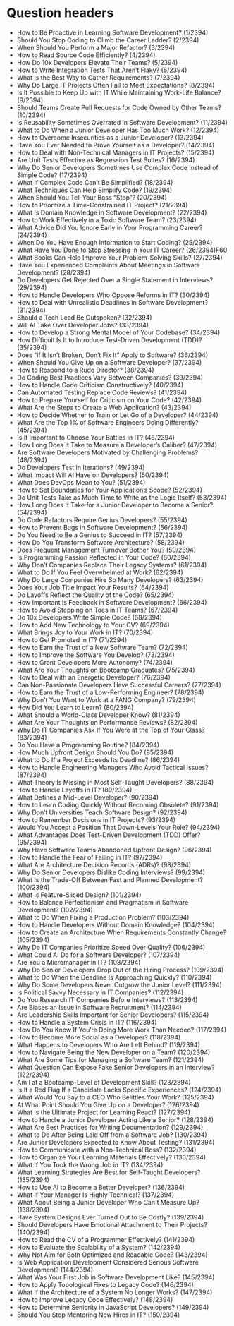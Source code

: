 # Question headers
- How to Be Proactive in Learning Software Development? (1/2394)
- Should You Stop Coding to Climb the Career Ladder? (2/2394)
- When Should You Perform a Major Refactor? (3/2394)
- How to Read Source Code Efficiently? (4/2394)
- How Do 10x Developers Elevate Their Teams? (5/2394)
- How to Write Integration Tests That Aren’t Flaky? (6/2394)
- What Is the Best Way to Gather Requirements? (7/2394)
- Why Do Large IT Projects Often Fail to Meet Expectations? (8/2394)
- Is It Possible to Keep Up with IT While Maintaining Work-Life Balance? (9/2394)
- Should Teams Create Pull Requests for Code Owned by Other Teams? (10/2394)
- Is Reusability Sometimes Overrated in Software Development? (11/2394)
- What to Do When a Junior Developer Has Too Much Work? (12/2394)
- How to Overcome Insecurities as a Junior Developer? (13/2394)
- Have You Ever Needed to Prove Yourself as a Developer? (14/2394)
- How to Deal with Non-Technical Managers in IT Projects? (15/2394)
- Are Unit Tests Effective as Regression Test Suites? (16/2394)
- Why Do Senior Developers Sometimes Use Complex Code Instead of Simple Code? (17/2394)
- What If Complex Code Can’t Be Simplified? (18/2394)
- What Techniques Can Help Simplify Code? (19/2394)
- When Should You Tell Your Boss “Stop”? (20/2394)
- How to Prioritize a Time-Constrained IT Project? (21/2394)
- What Is Domain Knowledge in Software Development? (22/2394)
- How to Work Effectively in a Toxic Software Team? (23/2394)
- What Advice Did You Ignore Early in Your Programming Career? (24/2394)
- When Do You Have Enough Information to Start Coding? (25/2394)
- What Have You Done to Stop Stressing in Your IT Career? (26/2394)F60
- What Books Can Help Improve Your Problem-Solving Skills? (27/2394)
- Have You Experienced Complaints About Meetings in Software Development? (28/2394)
- Do Developers Get Rejected Over a Single Statement in Interviews? (29/2394)
- How to Handle Developers Who Oppose Reforms in IT? (30/2394)
- How to Deal with Unrealistic Deadlines in Software Development? (31/2394)
- Should a Tech Lead Be Outspoken? (32/2394)
- Will AI Take Over Developer Jobs? (33/2394)
- How to Develop a Strong Mental Model of Your Codebase? (34/2394)
- How Difficult Is It to Introduce Test-Driven Development (TDD)? (35/2394)
- Does “If It Isn’t Broken, Don’t Fix It” Apply to Software? (36/2394)
- When Should You Give Up on a Software Developer? (37/2394)
- How to Respond to a Rude Director? (38/2394)
- Do Coding Best Practices Vary Between Companies? (39/2394)
- How to Handle Code Criticism Constructively? (40/2394)
- Can Automated Testing Replace Code Reviews? (41/2394)
- How to Prepare Yourself for Criticism on Your Code? (42/2394)
- What Are the Steps to Create a Web Application? (43/2394)
- How to Decide Whether to Train or Let Go of a Developer? (44/2394)
- What Are the Top 1% of Software Engineers Doing Differently? (45/2394)
- Is It Important to Choose Your Battles in IT? (46/2394)
- How Long Does It Take to Measure a Developer’s Caliber? (47/2394)
- Are Software Developers Motivated by Challenging Problems? (48/2394)
- Do Developers Test in Iterations? (49/2394)
- What Impact Will AI Have on Developers? (50/2394)
- What Does DevOps Mean to You? (51/2394)
- How to Set Boundaries for Your Application’s Scope? (52/2394)
- Do Unit Tests Take as Much Time to Write as the Logic Itself? (53/2394)
- How Long Does It Take for a Junior Developer to Become a Senior? (54/2394)
- Do Code Refactors Require Genius Developers? (55/2394)
- How to Prevent Bugs in Software Development? (56/2394)
- Do You Need to Be a Genius to Succeed in IT? (57/2394)
- How Do You Transform Software Architecture? (58/2394)
- Does Frequent Management Turnover Bother You? (59/2394)
- Is Programming Passion Reflected in Your Code? (60/2394)
- Why Don’t Companies Replace Their Legacy Systems? (61/2394)
- What to Do If You Feel Overwhelmed at Work? (62/2394)
- Why Do Large Companies Hire So Many Developers? (63/2394)
- Does Your Job Title Impact Your Results? (64/2394)
- Do Layoffs Reflect the Quality of the Code? (65/2394)
- How Important Is Feedback in Software Development? (66/2394)
- How to Avoid Stepping on Toes in IT Teams? (67/2394)
- Do 10x Developers Write Simple Code? (68/2394)
- How to Add New Technology to Your CV? (69/2394)
- What Brings Joy to Your Work in IT? (70/2394)
- How to Get Promoted in IT? (71/2394)
- How to Earn the Trust of a New Software Team? (72/2394)
- How to Improve the Software You Develop? (73/2394)
- How to Grant Developers More Autonomy? (74/2394)
- What Are Your Thoughts on Bootcamp Graduates? (75/2394)
- How to Deal with an Energetic Developer? (76/2394)
- Can Non-Passionate Developers Have Successful Careers? (77/2394)
- How to Earn the Trust of a Low-Performing Engineer? (78/2394)
- Why Don’t You Want to Work at a FANG Company? (79/2394)
- How Did You Learn to Learn? (80/2394)
- What Should a World-Class Developer Know? (81/2394)
- What Are Your Thoughts on Performance Reviews? (82/2394)
- Why Do IT Companies Ask If You Were at the Top of Your Class? (83/2394)
- Do You Have a Programming Routine? (84/2394)
- How Much Upfront Design Should You Do? (85/2394)
- What to Do If a Project Exceeds Its Deadline? (86/2394)
- How to Handle Engineering Managers Who Avoid Tactical Issues? (87/2394)
- What Theory Is Missing in Most Self-Taught Developers? (88/2394)
- How to Handle Layoffs in IT? (89/2394)
- What Defines a Mid-Level Developer? (90/2394)
- How to Learn Coding Quickly Without Becoming Obsolete? (91/2394)
- Why Don’t Universities Teach Software Design? (92/2394)
- How to Remember Decisions in IT Projects? (93/2394)
- Would You Accept a Position That Down-Levels Your Role? (94/2394)
- What Advantages Does Test-Driven Development (TDD) Offer? (95/2394)
- Why Have Software Teams Abandoned Upfront Design? (96/2394)
- How to Handle the Fear of Failing in IT? (97/2394)
- What Are Architecture Decision Records (ADRs)? (98/2394)
- Why Do Senior Developers Dislike Coding Interviews? (99/2394)
- What Is the Trade-Off Between Fast and Planned Development? (100/2394)
- What Is Feature-Sliced Design? (101/2394)
- How to Balance Perfectionism and Pragmatism in Software Development? (102/2394)
- What to Do When Fixing a Production Problem? (103/2394)
- How to Handle Developers Without Domain Knowledge? (104/2394)
- How to Create an Architecture When Requirements Constantly Change? (105/2394)
- Why Do IT Companies Prioritize Speed Over Quality? (106/2394)
- What Could AI Do for a Software Developer? (107/2394)
- Are You a Micromanager in IT? (108/2394)
- Why Do Senior Developers Drop Out of the Hiring Process? (109/2394)
- What to Do When the Deadline Is Approaching Quickly? (110/2394)
- Why Do Some Developers Never Outgrow the Junior Level? (111/2394)
- Is Political Savvy Necessary in IT Companies? (112/2394)
- Do You Research IT Companies Before Interviews? (113/2394)
- Are Biases an Issue in Software Recruitment? (114/2394)
- Are Leadership Skills Important for Senior Developers? (115/2394)
- How to Handle a System Crisis in IT? (116/2394)
- How Do You Know If You’re Doing More Work Than Needed? (117/2394)
- How to Become More Social as a Developer? (118/2394)
- What Happens to Developers Who Are Left Behind? (119/2394)
- How to Navigate Being the New Developer on a Team? (120/2394)
- What Are Some Tips for Managing a Software Team? (121/2394)
- What Question Can Expose Fake Senior Developers in an Interview? (122/2394)
- Am I at a Bootcamp-Level of Development Skill? (123/2394)
- Is It a Red Flag If a Candidate Lacks Specific Experiences? (124/2394)
- What Would You Say to a CEO Who Belittles Your Work? (125/2394)
- At What Point Should You Give Up on a Developer? (126/2394)
- What Is the Ultimate Project for Learning React? (127/2394)
- How to Handle a Junior Developer Acting Like a Senior? (128/2394)
- What Are Best Practices for Writing Documentation? (129/2394)
- What to Do After Being Laid Off from a Software Job? (130/2394)
- Are Junior Developers Expected to Know About Testing? (131/2394)
- How to Communicate with a Non-Technical Boss? (132/2394)
- How to Organize Your Learning Materials Effectively? (133/2394)
- What If You Took the Wrong Job in IT? (134/2394)
- What Learning Strategies Are Best for Self-Taught Developers? (135/2394)
- How to Use AI to Become a Better Developer? (136/2394)
- What If Your Manager Is Highly Technical? (137/2394)
- What About Being a Junior Developer Who Can't Measure Up? (138/2394)
- Have System Designs Ever Turned Out to Be Costly? (139/2394)
- Should Developers Have Emotional Attachment to Their Projects? (140/2394)
- How to Read the CV of a Programmer Effectively? (141/2394)
- How to Evaluate the Scalability of a System? (142/2394)
- Why Not Aim for Both Optimized and Readable Code? (143/2394)
- Is Web Application Development Considered Serious Software Development? (144/2394)
- What Was Your First Job in Software Development Like? (145/2394)
- How to Apply Topological Fixes to Legacy Code? (146/2394)
- What If the Architecture of a System No Longer Works? (147/2394)
- How to Improve Legacy Code Effectively? (148/2394)
- How to Determine Seniority in JavaScript Developers? (149/2394)
- Should You Stop Mentoring New Hires in IT? (150/2394)
